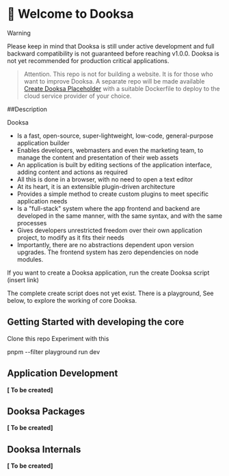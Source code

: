 # 👋 Welcome to Dooksa

> [!WARNING]  
> Please keep in mind that Dooksa is still under active development and full backward compatibility is not guaranteed before reaching v1.0.0. Dooksa is not yet recommended for production critical applications.

> Attention. This repo is not for building a website. It is for those who want to improve Dooksa. A separate repo will be made available [Create Dooksa Placeholder](https://github.com/dooksajs/create-dooksa) with a suitable Dockerfile to deploy to the cloud service provider of your choice.

##Description

Dooksa
 
* Is a fast, open-source, super-lightweight, low-code, general-purpose application builder
* Enables developers, webmasters and even the marketing team, to manage the content and presentation of their web assets
* An application is built by editing sections of the application interface, adding content and actions as required
* All this is done in a browser, with no need to open a text editor
* At its heart, it is an extensible plugin-driven architecture
* Provides a simple method to create custom plugins to meet specific application needs
* Is a "full-stack" system where the app frontend and backend are developed in the same manner, with the same syntax, and with the same processes
* Gives developers unrestricted freedom over their own application project, to modify as it fits their needs
* Importantly, there are no abstractions dependent upon version upgrades. The frontend system has zero dependencies on node modules.


If you want to create a Dooksa application, run the create Dooksa script (insert link) 

The complete create script does not yet exist. There is a playground, See below, to explore the working of core Dooksa.


## Getting Started with developing the core

Clone this repo
Experiment with this

pnpm --filter playground run dev

## Application Development

__[ To be created]__

## Dooksa Packages

__[ To be created]__

## Dooksa Internals

__[ To be created]__

